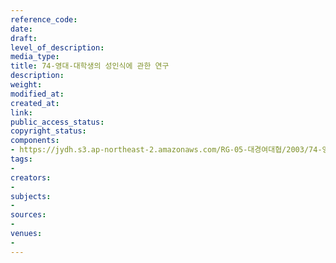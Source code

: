 ```yaml
---
reference_code: 
date: 
draft: 
level_of_description: 
media_type: 
title: 74-영대-대학생의 성인식에 관한 연구
description: 
weight: 
modified_at: 
created_at: 
link: 
public_access_status: 
copyright_status: 
components:
- https://jydh.s3.ap-northeast-2.amazonaws.com/RG-05-대경여대협/2003/74-영대-대학생의+성인식에+관한+연구.pdf
tags:
- 
creators:
- 
subjects:
- 
sources:
- 
venues:
- 
---
```

